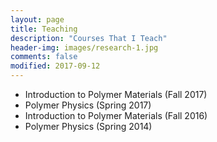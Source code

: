```yaml
---
layout: page
title: Teaching
description: "Courses That I Teach"
header-img: images/research-1.jpg
comments: false
modified: 2017-09-12
---
```


* Introduction to Polymer Materials (Fall 2017)
* Polymer Physics (Spring 2017)
* Introduction to Polymer Materials (Fall 2016)
* Polymer Physics (Spring 2014)
